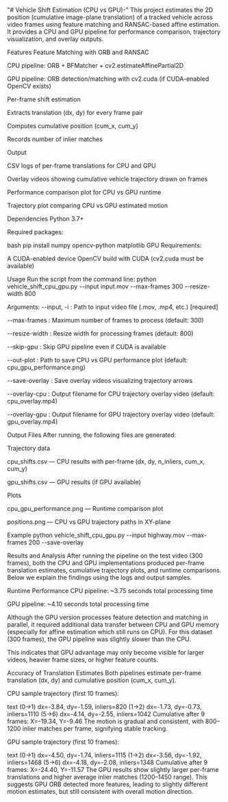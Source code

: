 "# Vehicle Shift Estimation (CPU vs GPU)-"
This project estimates the 2D position (cumulative image-plane translation) of a tracked vehicle across video frames using feature matching and RANSAC-based affine estimation. It provides a CPU and GPU pipeline for performance comparison, trajectory visualization, and overlay outputs.

Features
Feature Matching with ORB and RANSAC

CPU pipeline: ORB + BFMatcher + cv2.estimateAffinePartial2D

GPU pipeline: ORB detection/matching with cv2.cuda (if CUDA-enabled OpenCV exists)

Per-frame shift estimation

Extracts translation (dx, dy) for every frame pair

Computes cumulative position (cum_x, cum_y)

Records number of inlier matches

Output

CSV logs of per-frame translations for CPU and GPU

Overlay videos showing cumulative vehicle trajectory drawn on frames

Performance comparison plot for CPU vs GPU runtime

Trajectory plot comparing CPU vs GPU estimated motion


Dependencies
Python 3.7+

Required packages:

bash
pip install numpy opencv-python matplotlib
GPU Requirements:

A CUDA-enabled device
OpenCV build with CUDA (cv2.cuda must be available)


Usage
Run the script from the command line:
python vehicle_shift_cpu_gpu.py --input input.mov --max-frames 300 --resize-width 800

Arguments:
--input, -i : Path to input video file (.mov, .mp4, etc.) [required]

--max-frames : Maximum number of frames to process (default: 300)

--resize-width : Resize width for processing frames (default: 800)

--skip-gpu : Skip GPU pipeline even if CUDA is available

--out-plot : Path to save CPU vs GPU performance plot (default: cpu_gpu_performance.png)

--save-overlay : Save overlay videos visualizing trajectory arrows

--overlay-cpu : Output filename for CPU trajectory overlay video (default: cpu_overlay.mp4)

--overlay-gpu : Output filename for GPU trajectory overlay video (default: gpu_overlay.mp4)


Output Files
After running, the following files are generated:

Trajectory data

cpu_shifts.csv — CPU results with per-frame (dx, dy, n_inliers, cum_x, cum_y)

gpu_shifts.csv — GPU results (if GPU available)

Plots

cpu_gpu_performance.png — Runtime comparison plot

positions.png — CPU vs GPU trajectory paths in XY-plane

Example
python vehicle_shift_cpu_gpu.py --input highway.mov --max-frames 200 --save-overlay


Results and Analysis
After running the pipeline on the test video (300 frames), both the CPU and GPU implementations produced per-frame translation estimates, cumulative trajectory plots, and runtime comparisons. Below we explain the findings using the logs and output samples.

Runtime Performance
CPU pipeline: ~3.75 seconds total processing time

GPU pipeline: ~4.10 seconds total processing time

Although the GPU version processes feature detection and matching in parallel, it required additional data transfer between CPU and GPU memory (especially for affine estimation which still runs on CPU). For this dataset (300 frames), the GPU pipeline was slightly slower than the CPU.

This indicates that GPU advantage may only become visible for larger videos, heavier frame sizes, or higher feature counts.

Accuracy of Translation Estimates
Both pipelines estimate per-frame translation (dx, dy) and cumulative position (cum_x, cum_y).

CPU sample trajectory (first 10 frames):

text
(0→1) dx=-3.84, dy=-1.59, inliers=820
(1→2) dx=-1.73, dy=-0.73, inliers=1110
(5→6) dx=-4.14, dy=-2.55, inliers=1042
Cumulative after 9 frames: X=-19.34, Y=-9.46
The motion is gradual and consistent, with 800–1200 inlier matches per frame, signifying stable tracking.

GPU sample trajectory (first 10 frames):

text
(0→1) dx=-4.50, dy=-1.74, inliers=1115
(1→2) dx=-3.56, dy=-1.92, inliers=1468
(5→6) dx=-4.18, dy=-2.08, inliers=1348
Cumulative after 9 frames: X=-24.40, Y=-11.57
The GPU results show slightly larger per-frame translations and higher average inlier matches (1200–1450 range). This suggests GPU ORB detected more features, leading to slightly different motion estimates, but still consistent with overall motion direction.
